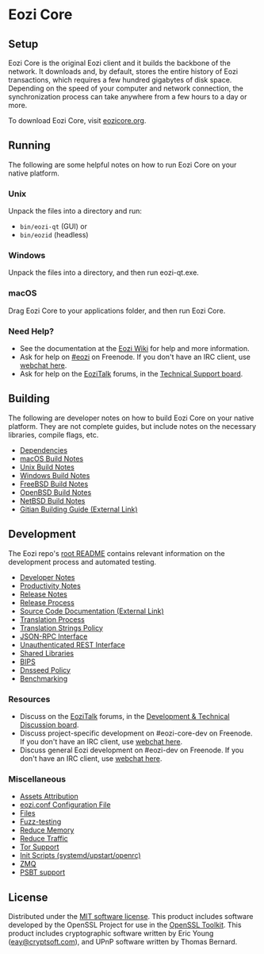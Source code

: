 Eozi Core
=============

Setup
---------------------
Eozi Core is the original Eozi client and it builds the backbone of the network. It downloads and, by default, stores the entire history of Eozi transactions, which requires a few hundred gigabytes of disk space. Depending on the speed of your computer and network connection, the synchronization process can take anywhere from a few hours to a day or more.

To download Eozi Core, visit [eozicore.org](https://eozicore.org/en/download/).

Running
---------------------
The following are some helpful notes on how to run Eozi Core on your native platform.

### Unix

Unpack the files into a directory and run:

- `bin/eozi-qt` (GUI) or
- `bin/eozid` (headless)

### Windows

Unpack the files into a directory, and then run eozi-qt.exe.

### macOS

Drag Eozi Core to your applications folder, and then run Eozi Core.

### Need Help?

* See the documentation at the [Eozi Wiki](https://en.eozi.it/wiki/Main_Page)
for help and more information.
* Ask for help on [#eozi](http://webchat.freenode.net?channels=eozi) on Freenode. If you don't have an IRC client, use [webchat here](http://webchat.freenode.net?channels=eozi).
* Ask for help on the [EoziTalk](https://eozitalk.org/) forums, in the [Technical Support board](https://eozitalk.org/index.php?board=4.0).

Building
---------------------
The following are developer notes on how to build Eozi Core on your native platform. They are not complete guides, but include notes on the necessary libraries, compile flags, etc.

- [Dependencies](dependencies.md)
- [macOS Build Notes](build-osx.md)
- [Unix Build Notes](build-unix.md)
- [Windows Build Notes](build-windows.md)
- [FreeBSD Build Notes](build-freebsd.md)
- [OpenBSD Build Notes](build-openbsd.md)
- [NetBSD Build Notes](build-netbsd.md)
- [Gitian Building Guide (External Link)](https://github.com/eozi-core/docs/blob/master/gitian-building.md)

Development
---------------------
The Eozi repo's [root README](/README.md) contains relevant information on the development process and automated testing.

- [Developer Notes](developer-notes.md)
- [Productivity Notes](productivity.md)
- [Release Notes](release-notes.md)
- [Release Process](release-process.md)
- [Source Code Documentation (External Link)](https://dev.visucore.com/eozi/doxygen/)
- [Translation Process](translation_process.md)
- [Translation Strings Policy](translation_strings_policy.md)
- [JSON-RPC Interface](JSON-RPC-interface.md)
- [Unauthenticated REST Interface](REST-interface.md)
- [Shared Libraries](shared-libraries.md)
- [BIPS](bips.md)
- [Dnsseed Policy](dnsseed-policy.md)
- [Benchmarking](benchmarking.md)

### Resources
* Discuss on the [EoziTalk](https://eozitalk.org/) forums, in the [Development & Technical Discussion board](https://eozitalk.org/index.php?board=6.0).
* Discuss project-specific development on #eozi-core-dev on Freenode. If you don't have an IRC client, use [webchat here](http://webchat.freenode.net/?channels=eozi-core-dev).
* Discuss general Eozi development on #eozi-dev on Freenode. If you don't have an IRC client, use [webchat here](http://webchat.freenode.net/?channels=eozi-dev).

### Miscellaneous
- [Assets Attribution](assets-attribution.md)
- [eozi.conf Configuration File](eozi-conf.md)
- [Files](files.md)
- [Fuzz-testing](fuzzing.md)
- [Reduce Memory](reduce-memory.md)
- [Reduce Traffic](reduce-traffic.md)
- [Tor Support](tor.md)
- [Init Scripts (systemd/upstart/openrc)](init.md)
- [ZMQ](zmq.md)
- [PSBT support](psbt.md)

License
---------------------
Distributed under the [MIT software license](/COPYING).
This product includes software developed by the OpenSSL Project for use in the [OpenSSL Toolkit](https://www.openssl.org/). This product includes
cryptographic software written by Eric Young ([eay@cryptsoft.com](mailto:eay@cryptsoft.com)), and UPnP software written by Thomas Bernard.

